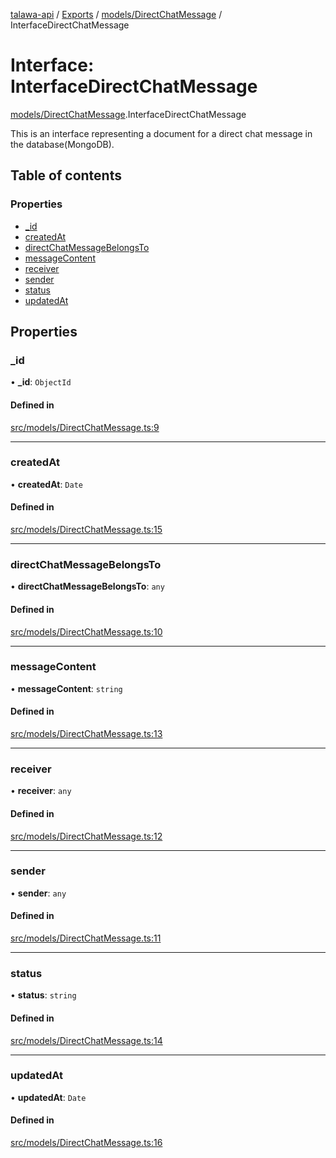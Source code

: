 [talawa-api](../README.md) / [Exports](../modules.md) / [models/DirectChatMessage](../modules/models_DirectChatMessage.md) / InterfaceDirectChatMessage

# Interface: InterfaceDirectChatMessage

[models/DirectChatMessage](../modules/models_DirectChatMessage.md).InterfaceDirectChatMessage

This is an interface representing a document for a direct chat message in the database(MongoDB).

## Table of contents

### Properties

- [\_id](models_DirectChatMessage.InterfaceDirectChatMessage.md#_id)
- [createdAt](models_DirectChatMessage.InterfaceDirectChatMessage.md#createdat)
- [directChatMessageBelongsTo](models_DirectChatMessage.InterfaceDirectChatMessage.md#directchatmessagebelongsto)
- [messageContent](models_DirectChatMessage.InterfaceDirectChatMessage.md#messagecontent)
- [receiver](models_DirectChatMessage.InterfaceDirectChatMessage.md#receiver)
- [sender](models_DirectChatMessage.InterfaceDirectChatMessage.md#sender)
- [status](models_DirectChatMessage.InterfaceDirectChatMessage.md#status)
- [updatedAt](models_DirectChatMessage.InterfaceDirectChatMessage.md#updatedat)

## Properties

### \_id

• **\_id**: `ObjectId`

#### Defined in

[src/models/DirectChatMessage.ts:9](https://github.com/PalisadoesFoundation/talawa-api/blob/8707a9c/src/models/DirectChatMessage.ts#L9)

___

### createdAt

• **createdAt**: `Date`

#### Defined in

[src/models/DirectChatMessage.ts:15](https://github.com/PalisadoesFoundation/talawa-api/blob/8707a9c/src/models/DirectChatMessage.ts#L15)

___

### directChatMessageBelongsTo

• **directChatMessageBelongsTo**: `any`

#### Defined in

[src/models/DirectChatMessage.ts:10](https://github.com/PalisadoesFoundation/talawa-api/blob/8707a9c/src/models/DirectChatMessage.ts#L10)

___

### messageContent

• **messageContent**: `string`

#### Defined in

[src/models/DirectChatMessage.ts:13](https://github.com/PalisadoesFoundation/talawa-api/blob/8707a9c/src/models/DirectChatMessage.ts#L13)

___

### receiver

• **receiver**: `any`

#### Defined in

[src/models/DirectChatMessage.ts:12](https://github.com/PalisadoesFoundation/talawa-api/blob/8707a9c/src/models/DirectChatMessage.ts#L12)

___

### sender

• **sender**: `any`

#### Defined in

[src/models/DirectChatMessage.ts:11](https://github.com/PalisadoesFoundation/talawa-api/blob/8707a9c/src/models/DirectChatMessage.ts#L11)

___

### status

• **status**: `string`

#### Defined in

[src/models/DirectChatMessage.ts:14](https://github.com/PalisadoesFoundation/talawa-api/blob/8707a9c/src/models/DirectChatMessage.ts#L14)

___

### updatedAt

• **updatedAt**: `Date`

#### Defined in

[src/models/DirectChatMessage.ts:16](https://github.com/PalisadoesFoundation/talawa-api/blob/8707a9c/src/models/DirectChatMessage.ts#L16)
